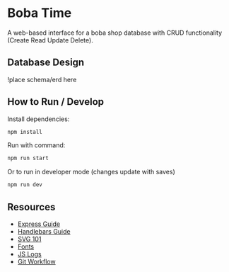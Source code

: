 # Boba Time
A web-based interface for a boba shop database with CRUD functionality (Create Read Update Delete).

## Database Design
!place schema/erd here

## How to Run / Develop
Install dependencies:
```bash
npm install
```

Run with command:
```bash
npm run start
```
Or to run in developer mode (changes update with saves)
```bash
npm run dev
```

## Resources
+ [Express Guide](https://expressjs.com/en/guide/routing.html)
+ [Handlebars Guide](https://handlebarsjs.com/guide/)
+ [SVG 101](https://www.aleksandrhovhannisyan.com/blog/svg-tutorial-how-to-code-svg-icons-by-hand/)
+ [Fonts](https://fonts.google.com/)
+ [JS Logs](https://dmitripavlutin.com/console-log-tips/)
+ [Git Workflow](https://www.atlassian.com/git/tutorials/comparing-workflows/gitflow-workflow)